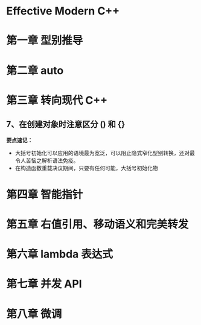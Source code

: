 # Effective Modern C++

# 第一章 型别推导



# 第二章 auto



# 第三章 转向现代 C++

## 7、在创建对象时注意区分 () 和 {}

**要点速记：**

- 大括号初始化可以应用的语境最为宽泛，可以阻止隐式窄化型别转换，还对最令人苦恼之解析语法免疫。
- 在构造函数重载决议期间，只要有任何可能，大括号初始化物

# 第四章 智能指针



# 第五章 右值引用、移动语义和完美转发



# 第六章 lambda 表达式



# 第七章 并发 API



# 第八章 微调
